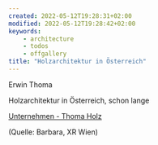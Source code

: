 ```yaml
---
created: 2022-05-12T19:28:31+02:00
modified: 2022-05-12T19:28:42+02:00
keywords:
    - architecture
    - todos
    - offgallery
title: "Holzarchitektur in Österreich"
---
```


Erwin Thoma

Holzarchitektur in Österreich, schon lange

[Unternehmen - Thoma Holz](https://www.thoma.at/unternehmen/ "Unternehmen - Thoma Holz")

(Quelle: Barbara, XR Wien)
